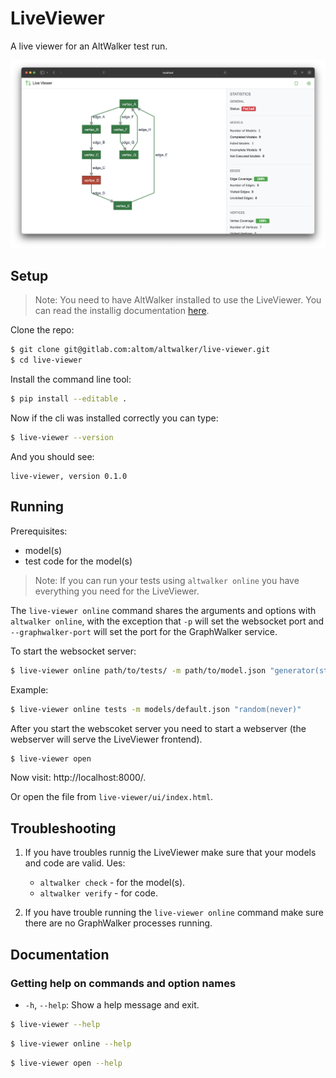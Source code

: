 # LiveViewer

A live viewer for an AltWalker test run.

![Screenshot](img/screenshot.png)

## Setup

> Note: You need to have AltWalker installed to use the LiveViewer.
> You can read the installig documentation [here](https://altom.gitlab.io/altwalker/altwalker/).

Clone the repo:

```bash
$ git clone git@gitlab.com:altom/altwalker/live-viewer.git
$ cd live-viewer
```

Install the command line tool:

```bash
$ pip install --editable .
```

Now if the cli was installed correctly you can type:

```bash
$ live-viewer --version
```

And you should see:

```
live-viewer, version 0.1.0
```

## Running

Prerequisites:

* model(s)
* test code for the model(s)

> Note:
> If you can run your tests using `altwalker online` you have everything you need for the LiveViewer.

The `live-viewer online` command shares the arguments and options with `altwalker online`, with the exception that `-p` will set the websocket port and `--graphwalker-port` will set the port for the GraphWalker service.

To start the websocket server:

```bash
$ live-viewer online path/to/tests/ -m path/to/model.json "generator(stop_condition)" -x [python|dotnet]
```

Example:

```bash
$ live-viewer online tests -m models/default.json "random(never)"
```

After you start the webscoket server you need to start a webserver (the webserver will serve the LiveViewer frontend).

```bash
$ live-viewer open
```

Now visit: http://localhost:8000/.

Or open the file from `live-viewer/ui/index.html`.

## Troubleshooting

1. If you have troubles runnig the LiveViewer make sure that your models and code are valid. Ues: 

    * `altwalker check` - for the model(s).
    * `altwalker verify` - for code.

2. If you have trouble running the `live-viewer online` command make sure there are no GraphWalker processes running. 

## Documentation

### Getting help on commands and option names

* `-h`, `--help`: Show a help message and exit.

```bash
$ live-viewer --help
```

```bash
$ live-viewer online --help
```

```bash
$ live-viewer open --help
```

